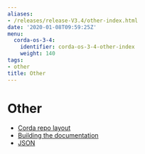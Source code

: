 ```yaml
---
aliases:
- /releases/release-V3.4/other-index.html
date: '2020-01-08T09:59:25Z'
menu:
  corda-os-3-4:
    identifier: corda-os-3-4-other-index
    weight: 140
tags:
- other
title: Other
---
```



# Other



* [Corda repo layout](corda-repo-layout.md)
* [Building the documentation](building-the-docs.md)
* [JSON](json.md)



